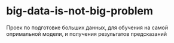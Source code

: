 # big-data-is-not-big-problem
Проек по подготовке больших данных, для обучения на самой опримальной модели, и получения результатов предсказаний
